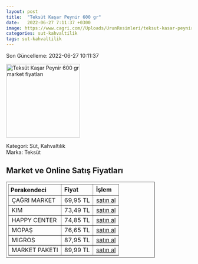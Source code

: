 ```yaml
---
layout: post
title:  "Teksüt Kaşar Peynir 600 gr"
date:   2022-06-27 7:11:37 +0300
image: https://www.cagri.com//Uploads/UrunResimleri/teksut-kasar-peynir-600-gr-692b.jpg
categories: sut-kahvaltilik
tags: sut-kahvaltilik
---
```


Son Güncelleme: 2022-06-27 10:11:37

<img src="https://www.cagri.com//Uploads/UrunResimleri/teksut-kasar-peynir-600-gr-692b.jpg" width="200" alt="Teksüt Kaşar Peynir 600 gr market fiyatları" />

Kategori: Süt, Kahvaltılık
<br />
Marka: Teksüt

<h2>Market ve Online Satış Fiyatları</h2>

<table border="1" style="padding: 5px;width:80%;">
  <tr>
    <td style="padding: 5px;"><strong>Perakendeci</strong></td>
    <td><strong>Fiyat</strong></td>
    <td><strong>İşlem</strong></td>
  </tr>
  <tr>
              <td title="Çağrı Market">ÇAĞRI MARKET</td>
              <td>69,95 TL</td>
              <td><a title="Çağrı Market" target="_blank" href="https://www.cagri.com/teksut-kasar-peynir-600-gr">satın al</a></td>
            </tr><tr>
              <td title="Kim">KIM</td>
              <td>73,49 TL</td>
              <td><a title="Kim" target="_blank" href="https://www.kimgeldi.com/teksut-tost-peyniri-600-gr">satın al</a></td>
            </tr><tr>
              <td title="Happy Center">HAPPY CENTER</td>
              <td>74,85 TL</td>
              <td><a title="Happy Center" target="_blank" href="https://www.happycenter.com.tr/teksut-kasar-peyniri-600-gr">satın al</a></td>
            </tr><tr>
              <td title="Mopaş">MOPAŞ</td>
              <td>76,65 TL</td>
              <td><a title="Mopaş" target="_blank" href="https://www.mopas.com.tr/teksut-kasar-600-gr/p/797353">satın al</a></td>
            </tr><tr>
              <td title="Migros">MIGROS</td>
              <td>87,95 TL</td>
              <td><a title="Migros" target="_blank" href="https://www.migros.com.tr/teksut-kasar-peyniri-600-g-p-9a24a6">satın al</a></td>
            </tr><tr>
              <td title="Market Paketi">MARKET PAKETI</td>
              <td>89,99 TL</td>
              <td><a title="Market Paketi" target="_blank" href="https://www.marketpaketi.com.tr/teksut-kasar-600-gr-p-241">satın al</a></td>
            </tr>
</table>
